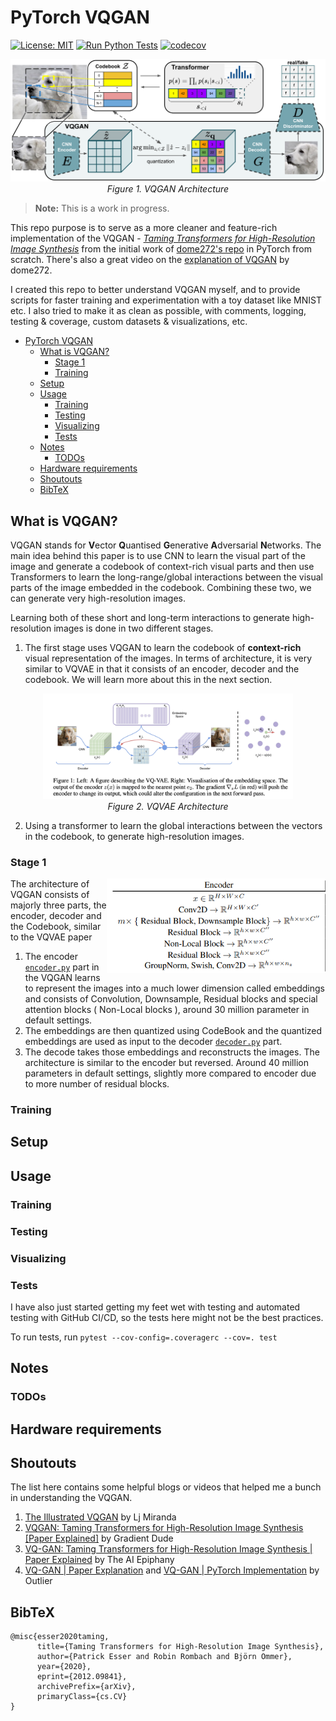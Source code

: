 # PyTorch VQGAN

[![License: MIT](https://img.shields.io/badge/License-MIT-green.svg)](https://github.com/Shubhamai/pytorch-vqgan/blob/main/LICENSE)
[![Run Python Tests](https://github.com/Shubhamai/pytorch-vqgan/actions/workflows/main.yml/badge.svg)](https://github.com/Shubhamai/pytorch-vqgan/actions/workflows/main.yml)
[![codecov](https://codecov.io/gh/Shubhamai/pytorch-vqgan/branch/main/graph/badge.svg?token=NANKT1FU4M)](https://codecov.io/gh/Shubhamai/pytorch-vqgan)

<p align="center">
<img src="./utils/assets/vqgan.png"/><br>
<em>Figure 1. VQGAN Architecture</em>
</p>

> **Note:** This is a work in progress.


This repo purpose is to serve as a more cleaner and feature-rich implementation of the VQGAN - *[Taming Transformers for High-Resolution Image Synthesis](https://arxiv.org/abs/2010.11929)* from the initial work of [dome272's repo](https://github.com/dome272/VQGAN-pytorch) in PyTorch from scratch. There's also a great video on the [explanation of VQGAN](https://youtu.be/wcqLFDXaDO8) by dome272.  

I created this repo to better understand VQGAN myself, and to provide scripts for faster training and experimentation with a toy dataset like MNIST etc. I also tried to make it as clean as possible, with comments, logging, testing & coverage, custom datasets & visualizations, etc.   

- [PyTorch VQGAN](#pytorch-vqgan)
  - [What is VQGAN?](#what-is-vqgan)
    - [Stage 1](#stage-1)
    - [Training](#training)
  - [Setup](#setup)
  - [Usage](#usage)
    - [Training](#training-1)
    - [Testing](#testing)
    - [Visualizing](#visualizing)
    - [Tests](#tests)
  - [Notes](#notes)
    - [TODOs](#todos)
  - [Hardware requirements](#hardware-requirements)
  - [Shoutouts](#shoutouts)
  - [BibTeX](#bibtex)

## What is VQGAN?

VQGAN stands for **V**ector **Q**uantised **G**enerative **A**dversarial **N**etworks. The main idea behind this paper is to use CNN to learn the visual part of the image and generate a codebook of context-rich visual parts and then use Transformers to learn the long-range/global interactions between the visual parts of the image embedded in the codebook. Combining these two, we can generate very high-resolution images.

Learning both of these short and long-term interactions to generate high-resolution images is done in two different stages. 

1. The first stage uses VQGAN to learn the codebook of **context-rich** visual representation of the images. In terms of architecture, it is very similar to VQVAE in that it consists of an encoder, decoder and the codebook. We will learn more about this in the next section. 
  <p align="center">
  <img src="./utils/assets/vqvae_arch.png" width="400"/><br>
  <em>Figure 2. VQVAE Architecture</em>
  </p>

2. Using a transformer to learn the global interactions between the vectors in the codebook, to generate high-resolution images. 



### Stage 1
<img align="right" src="./utils/assets/encoder_arch.png" width="350"/>
The architecture of VQGAN consists of majorly three parts, the encoder, decoder and the Codebook, similar to the VQVAE paper 


1. The encoder [`encoder.py`](vqgan/encoder.py) part in the VQGAN learns to represent the images into a much lower dimension called embeddings and consists of Convolution, Downsample, Residual blocks and special attention blocks ( Non-Local blocks ), around 30 million parameter in default settings. 
2. The embeddings are then quantized using CodeBook and the quantized embeddings are used as input to the decoder [`decoder.py`](vqgan/decoder.py) part. 
3. The decode takes those embeddings and reconstructs the images. The architecture is similar to the encoder but reversed. Around 40 million parameters in default settings, slightly more compared to encoder due to more number of residual blocks. 

### Training




## Setup 


## Usage

### Training

### Testing

### Visualizing

### Tests

I have also just started getting my feet wet with testing and automated testing with GitHub CI/CD, so the tests here might not be the best practices.

To run tests, run `pytest --cov-config=.coveragerc --cov=. test`

## Notes

### TODOs  

## Hardware requirements

## Shoutouts

The list here contains some helpful blogs or videos that helped me a bunch in understanding the VQGAN.

1. [The Illustrated VQGAN](https://ljvmiranda921.github.io/notebook/2021/08/08/clip-vqgan/) by Lj Miranda
2. [VQGAN: Taming Transformers for High-Resolution Image Synthesis [Paper Explained]](https://youtu.be/-wDSDtIAyWQ) by Gradient Dude
3. [VQ-GAN: Taming Transformers for High-Resolution Image Synthesis | Paper Explained](https://youtu.be/j2PXES-liuc) by The AI Epiphany
4. [VQ-GAN | Paper Explanation](https://youtu.be/wcqLFDXaDO8) and [VQ-GAN | PyTorch Implementation](https://youtu.be/_Br5WRwUz_U) by Outlier


## BibTeX

```
@misc{esser2020taming,
      title={Taming Transformers for High-Resolution Image Synthesis}, 
      author={Patrick Esser and Robin Rombach and Björn Ommer},
      year={2020},
      eprint={2012.09841},
      archivePrefix={arXiv},
      primaryClass={cs.CV}
}
```
